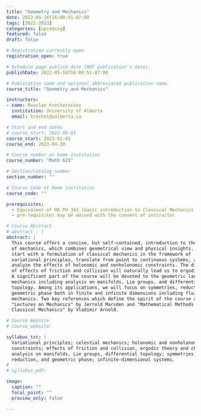```yaml
---
title: "Geometry and Mechanics"
date: 2022-05-16T16:00:51-07:00
tags: [2022-2023]
categories: [upcoming]
featured: false
draft: false

# Registration currently open
registration_open: true

# Schedule page publish date (NOT publication's date).
publishDate: 2022-05-16T16:00:51-07:00

# Publication name and optional abbreviated publication name.
course_title: "Geometry and Mechanics"

instructors:
- name: Rouslan Krechetnikov
  institution: University of Alberta
  email: krechet@ualberta.ca

# Start and end dates
# course_start: 2022-09-01
course_start: 2023-01-01
course_end: 2023-04-30

# Course number at home institution
course_number: "Math 623"

# Section/Catalog number
section_number: ""

# Course Code at Home institution
course_code: ""

prerequisites:
  - Equivalent of MA PH 343 (basic introduction to Classical Mechanics)
  - pre-requisites may be waived with the consent of instructor

# Course Abstract
# abstract : |
abstract: |
  This course offers a concise, but self-contained, introduction to the subject
  of mechanics, which combines geometrical view and physical insights. We will
  start with a formulation of classical mechanics in the framework of
  variational principles, translate from point to continuous systems, and
  analyze the effects of holonomic and nonholonomic constraints. The discussion
  of effects of friction and collision will naturally lead us to ergodic theory.
  A significant part of the course will be devoted to the geometric language of
  mechanics including analysis on manifolds, Lie groups, and differential
  topology. Among its applications, we will focus on symmetries, reduction, and
  geometric phase both in finite and infinite dimensions including fluid
  mechanics. Two key references which define the spirit of the course are
  "Lectures on Mechanics" by Jerrold Marsden and "Mathematical Methods of
  Classical Mechanics" by Vladimir Arnold.

# Course Website
# course_website: 

syllabus_txt: |
  Variational principles; celestial mechanics; holonomic and nonholonomic
  constraints; effects of friction and collision, ergodic theory and chaos;
  analysis on manifolds, Lie groups, differential topology; symmetries,
  reduction, and geometric phase; infinite-dimensional systems.
#
# syllabus_pdf:

image:
  caption: ""
  focal_point: ""
  preview_only: false

---
```

